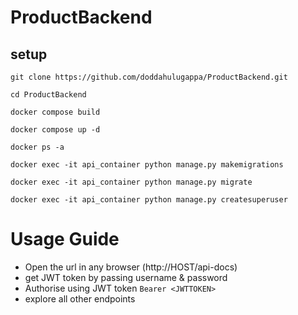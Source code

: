 # ProductBackend

## setup
```
git clone https://github.com/doddahulugappa/ProductBackend.git

cd ProductBackend

docker compose build

docker compose up -d

docker ps -a

docker exec -it api_container python manage.py makemigrations

docker exec -it api_container python manage.py migrate

docker exec -it api_container python manage.py createsuperuser

```

# Usage Guide
- Open the url in any browser (http://HOST/api-docs)
- get JWT token by passing username & password 
- Authorise using JWT token 
`Bearer <JWTTOKEN>`
- explore all other endpoints 



